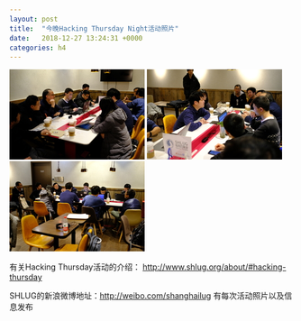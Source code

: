 ```yaml
---
layout: post
title:  "今晚Hacking Thursday Night活动照片"
date:   2018-12-27 13:24:31 +0000
categories: h4
---
```


[<img src='https://raw.githubusercontent.com/shanghailug/res2018/master/ic27.h4/ic27_2025_1600+08.240x160.jpg'>](https://raw.githubusercontent.com/shanghailug/res2018/master/ic27.h4/ic27_2025_1600+08.JPG)
[<img src='https://raw.githubusercontent.com/shanghailug/res2018/master/ic27.h4/ic27_2025_5400+08.240x160.jpg'>](https://raw.githubusercontent.com/shanghailug/res2018/master/ic27.h4/ic27_2025_5400+08.JPG)
[<img src='https://raw.githubusercontent.com/shanghailug/res2018/master/ic27.h4/ic27_2026_4700+08.240x160.jpg'>](https://raw.githubusercontent.com/shanghailug/res2018/master/ic27.h4/ic27_2026_4700+08.JPG)

有关Hacking Thursday活动的介绍：
http://www.shlug.org/about/#hacking-thursday

SHLUG的新浪微博地址：http://weibo.com/shanghailug 有每次活动照片以及信息发布



